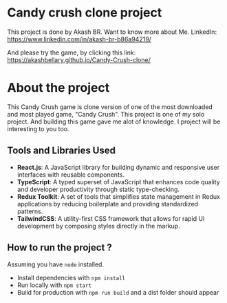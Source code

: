 # Candy crush clone project

This project is done by Akash BR.
Want to know more about Me. LinkedIn: https://www.linkedin.com/in/akash-br-b86a94219/

And please try the game, by clicking this link: https://akashbellary.github.io/Candy-Crush-clone/

# About the project

This Candy Crush game is clone version of one of the most downloaded and most played game, "Candy Crush".
This project is one of my solo project. And building this game gave me alot of knowledge. I project will be interesting to you too.

## Tools and Libraries Used

- **React.js**: A JavaScript library for building dynamic and responsive user interfaces with reusable components.
- **TypeScript**: A typed superset of JavaScript that enhances code quality and developer productivity through static type-checking.
- **Redux Toolkit**: A set of tools that simplifies state management in Redux applications by reducing boilerplate and providing standardized patterns.
- **TailwindCSS**: A utility-first CSS framework that allows for rapid UI development by composing styles directly in the markup.

## How to run the project ?

Assuming you have `node` installed.

- Install dependencies with `npm install`
- Run locally with `npm start`
- Build for production with `npm run build` and a dist folder should appear
